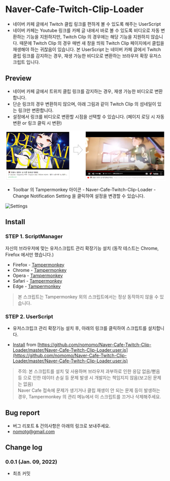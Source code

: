 # Naver-Cafe-Twitch-Clip-Loader

- 네이버 카페 글에서 Twitch 클립 링크를 편하게 볼 수 있도록 해주는 UserScript
- 네이버 카페는 Youtube 링크를 카페 글 내에서 바로 볼 수 있도록 비디오로 자동 변환하는 기능을 지원하지만, Twitch Cilp 의 경우에는 해당 기능을 지원하지 않습니다. 때문에 Twitch Clip 의 경우 매번 새 창을 띄워 Twitch Clip 페이지에서 클립을 재생해야 하는 귀찮음이 있습니다. 본 UserScript 는 네이버 카페 글에서 Twitch 클립 링크를 감지하는 경우, 재생 가능한 비디오로 변환하는 브라우저 확장 유저스크립트 입니다.

## Preview

- 네이버 카페 글에서 트위치 클립 링크를 감지하는 경우, 재생 가능한 비디오로 변환합니다.
- 단순 링크의 경우 변환하지 않으며, 아래 그림과 같이 Twitch Clip 의 섬네일이 있는 링크만 변환합니다.
- 설정에서 링크를 비디오로 변환할 시점을 선택할 수 있습니다. (페이지 로딩 시 자동 변환 or 링크 클릭 시 변환)

![Preview](https://raw.githubusercontent.com/nomomo/Naver-Cafe-Twitch-Clip-Loader/master/images/NCTCL_preview_01.png)

- Toolbar 의 Tampermonkey 아이콘 - Naver-Cafe-Twitch-Clip-Loader - Change Notification Setting 을 클릭하여 설정을 변경할 수 있습니다.

![Settings](https://raw.githubusercontent.com/nomomo/Naver-Cafe-Twitch-Clip-Loader/master/images/NCTCL_preview_02.png)

## Install

### STEP 1. ScriptManager

자신의 브라우저에 맞는 유저스크립트 관리 확장기능 설치 (동작 테스트는 Chrome, Firefox 에서만 했습니다.)

- Firefox - [Tampermonkey](https://addons.mozilla.org/ko/firefox/addon/tampermonkey/)
- Chrome - [Tampermonkey](https://chrome.google.com/webstore/detail/tampermonkey/dhdgffkkebhmkfjojejmpbldmpobfkfo)
- Opera - [Tampermonkey](https://addons.opera.com/extensions/details/tampermonkey-beta/)
- Safari - [Tampermonkey](https://safari.tampermonkey.net/tampermonkey.safariextz)
- Edge - [Tampermonkey](https://www.microsoft.com/store/p/tampermonkey/9nblggh5162s)

> 본 스크립트는 Tampermonkey 외의 스크립트에서는 정상 동작하지 않을 수 있습니다.

### STEP 2. UserScript

- 유저스크립크 관리 확장기능 설치 후, 아래의 링크를 클릭하여 스크립트를 설치합니다.

- [Install](https://github.com/nomomo/Naver-Cafe-Twitch-Clip-Loader/master/Naver-Cafe-Twitch-Clip-Loader.user) from [https://github.com/nomomo/Naver-Cafe-Twitch-Clip-Loader/master/Naver-Cafe-Twitch-Clip-Loader.user.js](https://github.com/nomomo/Naver-Cafe-Twitch-Clip-Loader/master/Naver-Cafe-Twitch-Clip-Loader.user.js)

> 주의: 본 스크립트를 설치 및 사용하며 브라우저 과부하로 인한 응답 없음/뻗음 등 으로 인한 데이터 손실 등 문제 발생 시 개발자는 책임지지 않음(보고된 문제는 없음)  
> Naver Cafe 접속에 문제가 생기거나 클립 재생이 안 되는 문제 등이 발생하는 경우, Tampermonkey 의 관리 메뉴에서 이 스크립트를 끄거나 삭제해주세요.

## Bug report

- 버그 리포트 & 건의사항은 아래의 링크로 보내주세요.
- nomotg@gmail.com

## Change log

### 0.0.1 (Jan. 09, 2022)

- 최초 커밋
